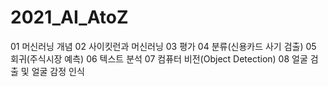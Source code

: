 # 2021_AI_AtoZ
01 머신러닝 개념
02 사이킷런과 머신러닝
03 평가
04 분류(신용카드 사기 검출)
05 회귀(주식시장 예측)
06 텍스트 분석
07 컴퓨터 비전(Object Detection)
08 얼굴 검출 및 얼굴 감정 인식
